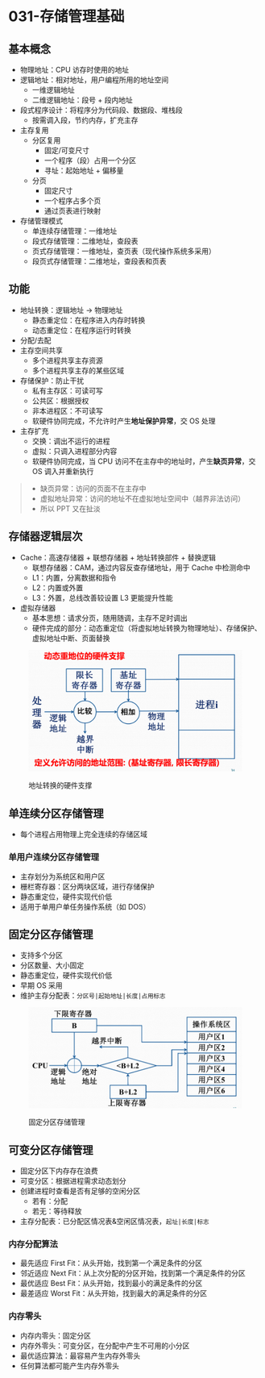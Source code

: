 # 031-存储管理基础

## 基本概念

* 物理地址：CPU 访存时使用的地址
* 逻辑地址：相对地址，用户编程所用的地址空间
  * 一维逻辑地址
  * 二维逻辑地址：段号 + 段内地址
* 段式程序设计：将程序分为代码段、数据段、堆栈段
  * 按需调入段，节约内存，扩充主存
* 主存复用
  * 分区复用
    * 固定/可变尺寸
    * 一个程序（段）占用一个分区
    * 寻址：起始地址 + 偏移量
  * 分页
    * 固定尺寸
    * 一个程序占多个页
    * 通过页表进行映射
* 存储管理模式
  * 单连续存储管理：一维地址
  * 段式存储管理：二维地址，查段表
  * 页式存储管理：一维地址，查页表（现代操作系统多采用）
  * 段页式存储管理：二维地址，查段表和页表

## 功能

* 地址转换：逻辑地址 -> 物理地址
  * 静态重定位：在程序进入内存时转换
  * 动态重定位：在程序运行时转换
* 分配/去配
* 主存空间共享
  * 多个进程共享主存资源
  * 多个进程共享主存的某些区域
* 存储保护：防止干扰
  * 私有主存区：可读可写
  * 公共区：根据授权
  * 非本进程区：不可读写
  * 软硬件协同完成，不允许时产生**地址保护异常**，交 OS 处理
* 主存扩充
  * 交换：调出不运行的进程
  * 虚拟：只调入进程部分内容
  * 软硬件协同完成，当 CPU 访问不在主存中的地址时，产生**缺页异常**，交 OS 调入并重新执行

> - 缺页异常：访问的页面不在主存中
> - 虚拟地址异常：访问的地址不在虚拟地址空间中（越界非法访问）
> - 所以 PPT 又在扯淡

## 存储器逻辑层次

* Cache：高速存储器 + 联想存储器 + 地址转换部件 + 替换逻辑
  * 联想存储器：CAM，通过内容反查存储地址，用于 Cache 中检测命中
  * L1：内置，分离数据和指令
  * L2：内置或外置
  * L3：外置，总线改善较设置 L3 更能提升性能
* 虚拟存储器
  * 基本思想：请求分页，随用随调，主存不足时调出
  * 硬件完成的部分：动态重定位（将虚拟地址转换为物理地址）、存储保护、虚拟地址中断、页面替换

<figure><img src="../../.gitbook/assets/os-03-address-convert.png" alt=""><figcaption><p>地址转换的硬件支撑</p></figcaption></figure>

## 单连续分区存储管理

* 每个进程占用物理上完全连续的存储区域

### 单用户连续分区存储管理

* 主存划分为系统区和用户区
* 栅栏寄存器：区分两块区域，进行存储保护
* 静态重定位，硬件实现代价低
* 适用于单用户单任务操作系统（如 DOS）

## 固定分区存储管理

* 支持多个分区
* 分区数量、大小固定
* 静态重定位，硬件实现代价低
* 早期 OS 采用
* 维护主存分配表：`分区号|起始地址|长度|占用标志`

<figure><img src="../../.gitbook/assets/os-03-fixed-partition.png" alt=""><figcaption><p>固定分区存储管理</p></figcaption></figure>

## 可变分区存储管理

* 固定分区下内存存在浪费
* 可变分区：根据进程需求动态划分
* 创建进程时查看是否有足够的空闲分区
  * 若有：分配
  * 若无：等待释放
* 主存分配表：已分配区情况表&空闲区情况表，`起址|长度|标志`

### 内存分配算法

* 最先适应 First Fit：从头开始，找到第一个满足条件的分区
* 邻近适应 Next Fit：从上次分配的分区开始，找到第一个满足条件的分区
* 最优适应 Best Fit：从头开始，找到最小的满足条件的分区
* 最差适应 Worst Fit：从头开始，找到最大的满足条件的分区

### 内存零头

* 内存内零头：固定分区
* 内存外零头：可变分区，在分配中产生不可用的小分区
* 最优适应算法：最容易产生内存外零头
* 任何算法都可能产生内存外零头

